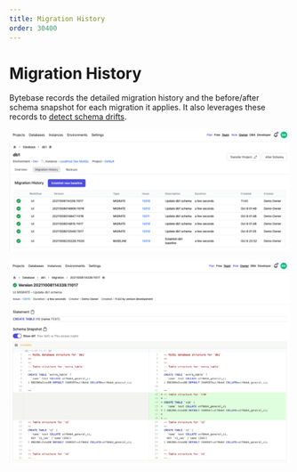```yaml
---
title: Migration History
order: 30400
---
```


# Migration History

Bytebase records the detailed migration history and the before/after schema snapshot for each migration it applies. It also leverages these records to [detect schema drifts](/docs/features/drift-detection).

![schema-migration-bytebase](/static/docs-assets/schema-migration-bytebase.png)

![schema-migration-gitlab](/static/docs-assets/schema-migration-gitlab.png)
